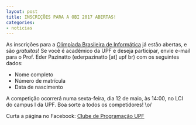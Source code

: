 ```yaml
---
layout: post
title: INSCRIÇÕES PARA A OBI 2017 ABERTAS!
categories:
- noticias
---
```


As inscrições para a <a href="http://olimpiada.ic.unicamp.br/" target="_blank">Olimpíada Brasileira de Informática</a> já estão abertas, e são *gratuitas*!
Se você é acadêmico da UPF e deseja participar, envie e-mail para o Prof. Eder Pazinatto (ederpazinatto [at] upf br) com os seguintes dados:

- Nome completo
- Número de matrícula
- Data de nascimento

A competição ocorrerá numa sexta-feira, dia 12 de maio, às 14:00, no LCI do campus I da UPF. Boa sorte a todos os competidores! \o/

Curta a página no Facebook: <a href="https://facebook.com/maratonaupf" target="_blank">Clube de Programação UPF</a>

